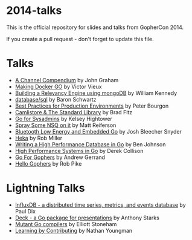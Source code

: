 2014-talks
==========

This is the official repository for slides and talks from GopherCon 2014.

If you create a pull request - don't forget to update this file.


Talks
=====

* [A Channel Compendium](https://cdn.rawgit.com/gophercon/2014-talks/master/John_Graham-Cumming_A_Channel_Compendium.pdf)
  by John Graham
* [Making Docker GO](https://cdn.rawgit.com/gophercon/2014-talks/master/Making_Docker_GO_victor_vieux_gophercon2014.pdf)
  by Victor Vieux
* [Building a Relevancy Engine using mongoDB](https://cdn.rawgit.com/gophercon/2014-talks/master/William_Kennedy-Building-Relevancy-Engine-MongoDB-Go.pdf)
  by William Kennedy
* [database/sql](https://cdn.rawgit.com/gophercon/2014-talks/master/baron-schwartz/database-sql.pdf)
  by Baron Schwartz
* [Best Practices for Production Environments](https://cdn.rawgit.com/gophercon/2014-talks/master/best-practices-for-production-environments.pdf)
  by Peter Bourgon
* [Camlistore & The Standard Library](http://talks.godoc.org/github.com/gophercon/2014-talks/bradfitz/2014-04-Gophercon.slide)
  by Brad Fitz
* [Go for Sysadmins](http://talks.godoc.org/github.com/gophercon/2014-talks/kelseyhightower/go_for_sysadmins.slide)
  by Kelsey Hightower
* [Spray Some NSQ on it](https://cdn.rawgit.com/gophercon/2014-talks/master/matt_reiferson-spray_some_nsq_on_it-2014-04-24.pdf)
  by Matt Reiferson
* [Bluetooth Low Energy and Embedded Go](http://talks.godoc.org/github.com/gophercon/2014-talks/offbymany/ble_embedded.slide)
  by Josh Bleecher Snyder
* [Heka](https://cdn.rawgit.com/gophercon/2014-talks/master/rob_miller_heka/index.html)
  by Rob Miller
* [Writing a High Performance Database in Go](https://cdn.rawgit.com/gophercon/2014-talks/master/ben_johnson-writing_a_high_performance_database_in_go.pdf)
  by Ben Johnson
* [High Performance Systems in Go](https://cdn.rawgit.com/gophercon/2014-talks/master/derekcollison/HighPerformanceSystemsInGo.pdf)
  by Derek Collison
* [Go For Gophers](http://talks.golang.org/2014/go4gophers.slide#1)
  by Andrew Gerrand
* [Hello Gophers](http://talks.golang.org/2014/hellogophers.slide#1)
  by Rob Pike


Lightning Talks
===============

* [InfluxDB - a distributed time series, metrics, and events database](https://cdn.rawgit.com/gophercon/2014-talks/master/lightningtalks/paul-dix-influxdb.pdf)
  by Paul Dix
* [Deck - a Go package for presentations](https://cdn.rawgit.com/gophercon/2014-talks/master/lightningtalks/anthony-starks-deck.pdf)
  by Anthony Starks
* [Mutant Go compilers](https://cdn.rawgit.com/gophercon/2014-talks/master/lightningtalks/elliott-stoneham-mutant-go-compilers.pdf)
  by Elliott Stoneham
* [Learning by Contributing](https://cdn.rawgit.com/gophercon/2014-talks/master/lightningtalks/nathan-youngman-contributing.pdf)
  by Nathan Youngman

